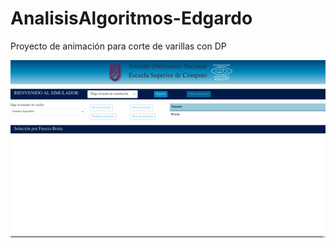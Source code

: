 # AnalisisAlgoritmos-Edgardo
Proyecto de animación para corte de varillas con DP

<img src="/.github/assets/edgardo_last_vidio.gif">

